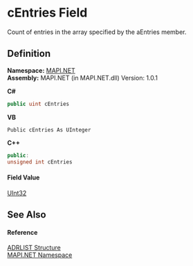 # cEntries Field


Count of entries in the array specified by the aEntries member.



## Definition
**Namespace:** <a href="N_MAPI_NET.md">MAPI.NET</a>  
**Assembly:** MAPI.NET (in MAPI.NET.dll) Version: 1.0.1

**C#**
``` C#
public uint cEntries
```
**VB**
``` VB
Public cEntries As UInteger
```
**C++**
``` C++
public:
unsigned int cEntries
```



#### Field Value
<a href="https://learn.microsoft.com/dotnet/api/system.uint32" target="_blank" rel="noopener noreferrer">UInt32</a>

## See Also


#### Reference
<a href="T_MAPI_NET_ADRLIST.md">ADRLIST Structure</a>  
<a href="N_MAPI_NET.md">MAPI.NET Namespace</a>  
